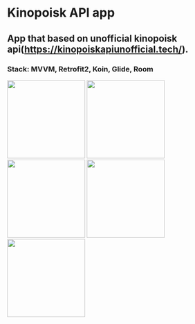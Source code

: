 # Kinopoisk API app
## App that based on unofficial kinopoisk api(https://kinopoiskapiunofficial.tech/). 
### Stack: MVVM, Retrofit2, Koin, Glide, Room 
<img src = "https://user-images.githubusercontent.com/79279060/206874770-f65e78f2-fb35-40a3-a8f7-c74702d4a44e.png" width=180> 	<img src ="https://user-images.githubusercontent.com/79279060/207132937-ecb2880c-2fcd-43b5-9962-0cd2b34f9e0d.png" width=180> 
<img src = "https://user-images.githubusercontent.com/79279060/206874807-6b932821-45de-47c4-85a9-642b71628270.png" width=180>  <img src = "https://user-images.githubusercontent.com/79279060/207131583-a80f8ffd-d0b8-46da-9c00-8af7a3196b52.png" width=180> <img src = "https://user-images.githubusercontent.com/79279060/207131794-4f259fa3-3f4b-41a0-bfef-e17537d0af8a.png" width=180>
